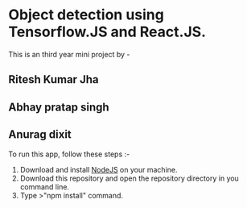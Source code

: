 # Object detection using Tensorflow.JS and React.JS.

This is an third year mini project by -

## Ritesh Kumar Jha
## Abhay pratap singh
## Anurag dixit

To run this app, follow these steps :-
1. Download and install [NodeJS](https://nodejs.org/en/) on your machine.
1. Download this repository and open the repository directory in you command line.
1. Type >"npm install" command. 
